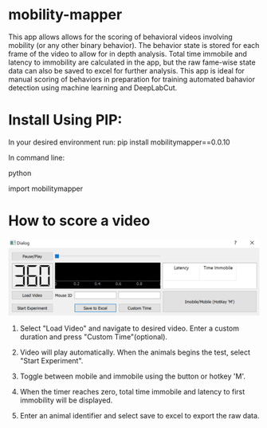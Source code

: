 # mobility-mapper

This app allows allows for the scoring of behavioral videos involving mobility (or any other binary behavior). The behavior state is stored for each frame of the video to allow for in depth analysis. Total time immobile and latency to immobility are calculated in the app, but the raw fame-wise state data can also be saved to excel for further analysis.
This app is ideal for manual scoring of behaviors in preparation for training automated bahavior detection using machine learning and DeepLabCut.

# Install Using PIP:

In your desired environment run: pip install mobilitymapper==0.0.10

In command line:

python

import mobilitymapper

# How to score a video

![Screenshot](screenshot.PNG)

1. Select "Load Video" and navigate to desired video. Enter a custom duration and press "Custom Time"(optional).

2. Video will play automatically. When the animals begins the test, select "Start Experiment".

3. Toggle between mobile and immobile using the button or hotkey 'M'.

4. When the timer reaches zero, total time immobile and latency to first immobility will be displayed.

5. Enter an animal identifier and select save to excel to export the raw data. 



